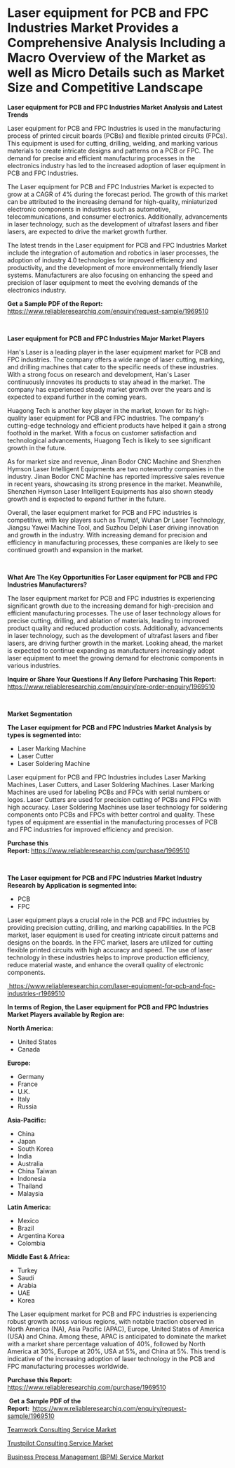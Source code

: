 <p><h1>Laser equipment for PCB and FPC Industries Market Provides a Comprehensive Analysis Including a Macro Overview of the Market as well as Micro Details such as Market Size and Competitive Landscape</h1></p><p><strong>Laser equipment for PCB and FPC Industries Market Analysis and Latest Trends</strong></p>
<p><p>Laser equipment for PCB and FPC Industries is used in the manufacturing process of printed circuit boards (PCBs) and flexible printed circuits (FPCs). This equipment is used for cutting, drilling, welding, and marking various materials to create intricate designs and patterns on a PCB or FPC. The demand for precise and efficient manufacturing processes in the electronics industry has led to the increased adoption of laser equipment in PCB and FPC Industries.</p><p>The Laser equipment for PCB and FPC Industries Market is expected to grow at a CAGR of 4% during the forecast period. The growth of this market can be attributed to the increasing demand for high-quality, miniaturized electronic components in industries such as automotive, telecommunications, and consumer electronics. Additionally, advancements in laser technology, such as the development of ultrafast lasers and fiber lasers, are expected to drive the market growth further.</p><p>The latest trends in the Laser equipment for PCB and FPC Industries Market include the integration of automation and robotics in laser processes, the adoption of industry 4.0 technologies for improved efficiency and productivity, and the development of more environmentally friendly laser systems. Manufacturers are also focusing on enhancing the speed and precision of laser equipment to meet the evolving demands of the electronics industry.</p></p>
<p><strong>Get a Sample PDF of the Report:&nbsp;</strong> <a href="https://www.reliableresearchiq.com/enquiry/request-sample/1969510">https://www.reliableresearchiq.com/enquiry/request-sample/1969510</a></p>
<p>&nbsp;</p>
<p><strong>Laser equipment for PCB and FPC Industries Major Market Players</strong></p>
<p><p>Han's Laser is a leading player in the laser equipment market for PCB and FPC industries. The company offers a wide range of laser cutting, marking, and drilling machines that cater to the specific needs of these industries. With a strong focus on research and development, Han's Laser continuously innovates its products to stay ahead in the market. The company has experienced steady market growth over the years and is expected to expand further in the coming years.</p><p>Huagong Tech is another key player in the market, known for its high-quality laser equipment for PCB and FPC industries. The company's cutting-edge technology and efficient products have helped it gain a strong foothold in the market. With a focus on customer satisfaction and technological advancements, Huagong Tech is likely to see significant growth in the future.</p><p>As for market size and revenue, Jinan Bodor CNC Machine and Shenzhen Hymson Laser Intelligent Equipments are two noteworthy companies in the industry. Jinan Bodor CNC Machine has reported impressive sales revenue in recent years, showcasing its strong presence in the market. Meanwhile, Shenzhen Hymson Laser Intelligent Equipments has also shown steady growth and is expected to expand further in the future.</p><p>Overall, the laser equipment market for PCB and FPC industries is competitive, with key players such as Trumpf, Wuhan Dr Laser Technology, Jiangsu Yawei Machine Tool, and Suzhou Delphi Laser driving innovation and growth in the industry. With increasing demand for precision and efficiency in manufacturing processes, these companies are likely to see continued growth and expansion in the market.</p></p>
<p>&nbsp;</p>
<p><strong>What Are The Key Opportunities For Laser equipment for PCB and FPC Industries Manufacturers?</strong></p>
<p><p>The laser equipment market for PCB and FPC industries is experiencing significant growth due to the increasing demand for high-precision and efficient manufacturing processes. The use of laser technology allows for precise cutting, drilling, and ablation of materials, leading to improved product quality and reduced production costs. Additionally, advancements in laser technology, such as the development of ultrafast lasers and fiber lasers, are driving further growth in the market. Looking ahead, the market is expected to continue expanding as manufacturers increasingly adopt laser equipment to meet the growing demand for electronic components in various industries.</p></p>
<p><strong>Inquire or Share Your Questions If Any Before Purchasing This Report:</strong> <a href="https://www.reliableresearchiq.com/enquiry/pre-order-enquiry/1969510">https://www.reliableresearchiq.com/enquiry/pre-order-enquiry/1969510</a></p>
<p>&nbsp;</p>
<p><strong>Market Segmentation</strong></p>
<p><strong>The Laser equipment for PCB and FPC Industries Market Analysis by types is segmented into:</strong></p>
<p><ul><li>Laser Marking Machine</li><li>Laser Cutter</li><li>Laser Soldering Machine</li></ul></p>
<p><p>Laser equipment for PCB and FPC Industries includes Laser Marking Machines, Laser Cutters, and Laser Soldering Machines. Laser Marking Machines are used for labeling PCBs and FPCs with serial numbers or logos. Laser Cutters are used for precision cutting of PCBs and FPCs with high accuracy. Laser Soldering Machines use laser technology for soldering components onto PCBs and FPCs with better control and quality. These types of equipment are essential in the manufacturing processes of PCB and FPC industries for improved efficiency and precision.</p></p>
<p><strong>Purchase this Report:&nbsp;</strong><a href="https://www.reliableresearchiq.com/purchase/1969510">https://www.reliableresearchiq.com/purchase/1969510</a></p>
<p>&nbsp;</p>
<p><strong>The Laser equipment for PCB and FPC Industries Market Industry Research by Application is segmented into:</strong></p>
<p><ul><li>PCB</li><li>FPC</li></ul></p>
<p><p>Laser equipment plays a crucial role in the PCB and FPC industries by providing precision cutting, drilling, and marking capabilities. In the PCB market, laser equipment is used for creating intricate circuit patterns and designs on the boards. In the FPC market, lasers are utilized for cutting flexible printed circuits with high accuracy and speed. The use of laser technology in these industries helps to improve production efficiency, reduce material waste, and enhance the overall quality of electronic components.</p></p>
<p><a href="https://www.reliableresearchiq.com/laser-equipment-for-pcb-and-fpc-industries-r1969510">&nbsp;https://www.reliableresearchiq.com/laser-equipment-for-pcb-and-fpc-industries-r1969510</a></p>
<p><strong>In terms of Region, the Laser equipment for PCB and FPC Industries Market Players available by Region are:</strong></p>
<p>
    <p> <strong> North America: </strong>
        <ul>
            <li>United States</li>
            <li>Canada</li>
        </ul>
        </p> 
    <p> <strong> Europe: </strong>
        <ul>
            <li>Germany</li>
            <li>France</li>
            <li>U.K.</li>
            <li>Italy</li>
            <li>Russia</li>
        </ul>
        </p> 
    <p> <strong> Asia-Pacific: </strong>
        <ul>
            <li>China</li>
            <li>Japan</li>
            <li>South Korea</li>
            <li>India</li>
            <li>Australia</li>
            <li>China Taiwan</li>
            <li>Indonesia</li>
            <li>Thailand</li>
            <li>Malaysia</li>
        </ul>
        </p> 
    <p> <strong> Latin America: </strong>
        <ul>
            <li>Mexico</li>
            <li>Brazil</li>
            <li>Argentina Korea</li>
            <li>Colombia</li>
        </ul>
        </p> 
    <p> <strong> Middle East & Africa: </strong>
        <ul>
            <li>Turkey</li>
            <li>Saudi</li>
            <li>Arabia</li>
            <li>UAE</li>
            <li>Korea</li>
        </ul>
    </p>
    </p>
<p><p>The Laser equipment market for PCB and FPC industries is experiencing robust growth across various regions, with notable traction observed in North America (NA), Asia Pacific (APAC), Europe, United States of America (USA) and China. Among these, APAC is anticipated to dominate the market with a market share percentage valuation of 40%, followed by North America at 30%, Europe at 20%, USA at 5%, and China at 5%. This trend is indicative of the increasing adoption of laser technology in the PCB and FPC manufacturing processes worldwide.</p></p>
<p><strong>Purchase this Report: </strong><a href="https://www.reliableresearchiq.com/purchase/1969510">https://www.reliableresearchiq.com/purchase/1969510</a></p>
<p>&nbsp;<strong>Get a Sample PDF of the Report:&nbsp;&nbsp;</strong><a href="https://www.reliableresearchiq.com/enquiry/request-sample/1969510">https://www.reliableresearchiq.com/enquiry/request-sample/1969510</a></p>
<p><strong></strong></p>
<p><p><a href="https://github.com/ValentineMike02/Market-Research-Report-List-1/blob/main/teamwork-consulting-service-market.md">Teamwork Consulting Service Market</a></p><p><a href="https://github.com/staberhelen84/Market-Research-Report-List-1/blob/main/trustpilot-consulting-service-market.md">Trustpilot Consulting Service Market</a></p><p><a href="https://github.com/JosephMorgnlvXXff/Market-Research-Report-List-1/blob/main/business-process-management-bpm-service-market.md">Business Process Management (BPM) Service Market</a></p></p>